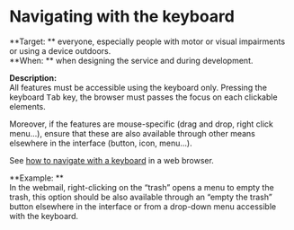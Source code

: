 # Navigating with the keyboard

<script>$(document).ready(function () {
    setBreadcrumb([
        {"label":"WCAG criteria by project phase - Design", "url": "./incontournables.html"},
        {"label":"Navigating with the keyboard"}
    ]);
});</script>

<span data-menuitem="incontournables"></span>
**Target: ** everyone, especially people with motor or visual impairments or using a device outdoors.  
**When: ** when designing the service and during development.

**Description:**  
All features must be accessible using the keyboard only. Pressing the keyboard <kbd>Tab</kbd> key, the browser must passes the focus on each clickable elements. 

Moreover, if the features are mouse-specific (drag and drop, right click menu…), ensure that these are also available through other means elsewhere in the interface (button, icon, menu…).

See [how to navigate with a keyboard](./methodes-outils-clavier.html) in a web browser.

**Example: **  
In the webmail, right-clicking on the “trash” opens a menu to empty the trash, this option should be also available through an “empty the trash” button elsewhere in the interface or from a drop-down menu accessible with the keyboard.

<!--  This file is part of a11y-guidelines | Our vision of mobile & web accessibility guidelines and best practices, with valid/invalid examples.
 Copyright (C) 2016  Orange SA
 See the Creative Commons Legal Code Attribution-ShareAlike 3.0 Unported License for more details (LICENSE file). -->